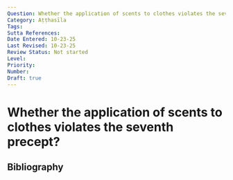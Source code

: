 ```yaml
---
Question: Whether the application of scents to clothes violates the seventh precept?
Category: Aṭṭhasīla
Tags: 
Sutta References: 
Date Entered: 10-23-25
Last Revised: 10-23-25
Review Status: Not started
Level: 
Priority: 
Number: 
Draft: true
---
```


# Whether the application of scents to clothes violates the seventh precept?

## Bibliography

<!-- 

Notes:



-->